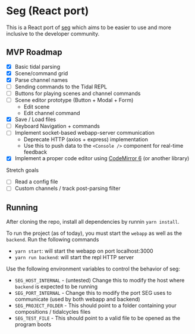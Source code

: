 # Seg (React port)

This is a React port of [seg](https://github.com/ghalestrilo/seg) which aims to be easier to use and more inclusive to the developer community.

## MVP Roadmap

- [x] Basic tidal parsing
- [x] Scene/command grid
- [x] Parse channel names
- [ ] Sending commands to the Tidal REPL
- [ ] Buttons for playing scenes and channel commands
- [ ] Scene editor prototype (Button + Modal + Form)
  - Edit scene
  - Edit channel command
- [x] Save / Load files
- [ ] Keyboard Navigation + commands
- [ ] Implement socket-based webapp-server communication
  - Deprecate HTTP (axios + express) implementation
  - Use this to push data to the `<Console />` component for real-time feedback
- [x] Implement a proper code editor using [CodeMirror 6](https://codemirror.net/6/) (or another library)

Stretch goals

- [ ] Read a config file
- [ ] Custom channels / track post-parsing filter

## Running

After cloning the repo, install all dependencies by runnin `yarn install`.

To run the project (as of today), you must start the `webapp` as well as the `backend`. Run the following commands

- `yarn start`: will start the webapp on port localhost:3000
- `yarn run backend`: will start the repl HTTP server

Use the following environment variables to control the behavior of seg:

- `SEG_HOST_INTERNAL` - (untested) Change this to modify the host where `backend` is expected to be running
- `SEG_PORT_INTERNAL` - Change this to modify the port SEG uses to communicate (used by both webapp and backend)
- `SEG_PROJECT_FOLDER` - This should point to a folder containing your compositions / tidalcycles files
- `SEG_TEST_FILE` - This should point to a valid file to be opened as the program boots
